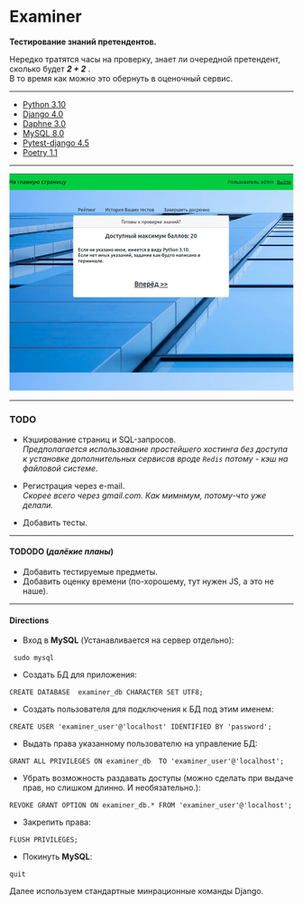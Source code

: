 # Examiner
**Тестирование знаний претендентов.**

Нередко тратятся часы на проверку, знает ли очередной претендент, сколько будет ***2 + 2*** .  
В то время как можно это обернуть в оценочный сервис.

***

- [Python 3.10](https://www.python.org/ "Язык разработки")
- [Django 4.0](https://www.djangoproject.com/ "Фреймворк для веб-приложений")
- [Daphne 3.0](https://pypi.org/project/daphne/ "ASGI-сервер для UNIX от Django")
- [MySQL 8.0](https://www.mysql.com/ "Свободная реляционная система управления базами данных")
- [Pytest-django 4.5](https://pypi.org/project/pytest-django/ "Теститрует приложения Django с помощью  pytest")
- [Poetry 1.1](https://python-poetry.org/docs/ " Управление зависимостями ")

***
![Иллюстрация к проекту](https://github.com/Xewus/Examiner/blob/main/examiner.png)
***

### TODO
- Кэширование страниц и SQL-запросов.  
*Предполагается использование простейшего хостинга без доступа к установке дополнительных сервисов вроде `Redis` потому - кэш на файловой системе.*

- Регистрация через e-mail.  
*Скорее всего через gmail.com. Как мимнмум, потому-что уже делали.*

- Добавить тесты.

***

#### TODODO (*далёкие планы*)
- Добавить тестируемые предметы.
- Добавить оценку времени (по-хорошему, тут нужен JS, а это не наше).

***

#### Directions
- Вход в **MySQL** (Устанавливается на сервер отдельно):
```
 sudo mysql
```
- Создать БД для приложения:
```
CREATE DATABASE  examiner_db CHARACTER SET UTF8;
```
- Создать пользователя для подключения к БД под этим именем:

```
CREATE USER 'examiner_user'@'localhost' IDENTIFIED BY 'password';
```
- Выдать права указанному пользователю на управление БД:
```
GRANT ALL PRIVILEGES ON examiner_db  TO 'examiner_user'@'localhost';
```
- Убрать возможность раздавать доступы (можно сделать при выдаче прав, но слишком длинно. И необязательно.):

```
REVOKE GRANT OPTION ON examiner_db.* FROM 'examiner_user'@'localhost';
```
- Закрепить права:
```
FLUSH PRIVILEGES;
```
- Покинуть **MySQL**:
```
quit
```
Далее используем стандартные минрационные команды Django.

